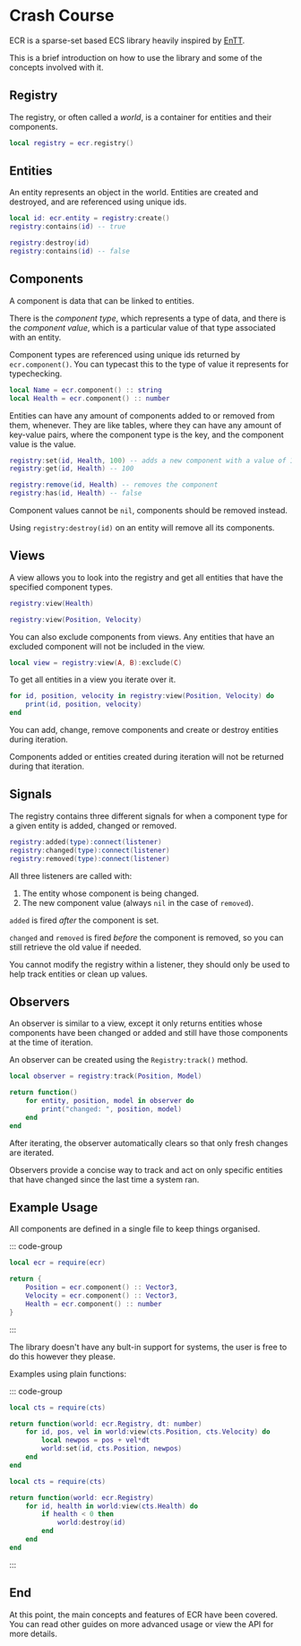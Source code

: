 # Crash Course

ECR is a sparse-set based ECS library heavily inspired by
[EnTT](https://github.com/skypjack/entt).

This is a brief introduction on how to use the library and some of the concepts
involved with it.

## Registry

The registry, or often called a *world*, is a container for entities and their
components.

```lua
local registry = ecr.registry()
```

## Entities

An entity represents an object in the world. Entities are created and destroyed,
and are referenced using unique ids.

```lua
local id: ecr.entity = registry:create()
registry:contains(id) -- true

registry:destroy(id)
registry:contains(id) -- false
```

## Components

A component is data that can be linked to entities.

There is the *component type*, which represents a type of data, and there is
the *component value*, which is a particular value of that type associated with
an entity.

Component types are referenced using unique ids returned by `ecr.component()`.
You can typecast this to the type of value it represents for typechecking.

```lua
local Name = ecr.component() :: string
local Health = ecr.component() :: number
```

Entities can have any amount of components added to or removed from them,
whenever. They are like tables, where they can have any amount of key-value
pairs, where the component type is the key, and the component value is the
value.

```lua
registry:set(id, Health, 100) -- adds a new component with a value of 100
registry:get(id, Health) -- 100

registry:remove(id, Health) -- removes the component
registry:has(id, Health) -- false
```

Component values cannot be `nil`, components should be removed instead.

Using `registry:destroy(id)` on an entity will remove all its components.

## Views

A view allows you to look into the registry and get all entities that have the
specified component types.

```lua
registry:view(Health)

registry:view(Position, Velocity)
```

You can also exclude components from views. Any entities that have an excluded
component will not be included in the view.

```lua
local view = registry:view(A, B):exclude(C)
```

To get all entities in a view you iterate over it.

```lua
for id, position, velocity in registry:view(Position, Velocity) do
    print(id, position, velocity)
end
```

You can add, change, remove components and create or destroy entities during
iteration.

Components added or entities created during iteration will not be returned
during that iteration.

## Signals

The registry contains three different signals for when a component type for a
given entity is added, changed or removed.

```lua
registry:added(type):connect(listener)
registry:changed(type):connect(listener)
registry:removed(type):connect(listener)
```

All three listeners are called with:

1. The entity whose component is being changed.
2. The new component value (always `nil` in the case of `removed`).

`added` is fired *after* the component is set.

`changed` and `removed` is fired *before* the component is removed, so you can
still retrieve the old value if needed.

You cannot modify the registry within a listener, they should only be used to
help track entities or clean up values.

## Observers

An observer is similar to a view, except it only returns entities whose
components have been changed or added and still have those components at the
time of iteration.

An observer can be created using the `Registry:track()` method.

```lua
local observer = registry:track(Position, Model)

return function()
    for entity, position, model in observer do
        print("changed: ", position, model)
    end
end
```

After iterating, the observer automatically clears so that only fresh changes
are iterated.

Observers provide a concise way to track and act on only specific entities
that have changed since the last time a system ran.

## Example Usage

All components are defined in a single file to keep things organised.

::: code-group

```lua [cts.luau]
local ecr = require(ecr)

return {
    Position = ecr.component() :: Vector3,
    Velocity = ecr.component() :: Vector3,
    Health = ecr.component() :: number
}
```

:::

The library doesn't have any bult-in support for systems, the user is free to
do this however they please.

Examples using plain functions:

::: code-group

```lua [updatePositions.luau]
local cts = require(cts)

return function(world: ecr.Registry, dt: number)
    for id, pos, vel in world:view(cts.Position, cts.Velocity) do
        local newpos = pos + vel*dt
        world:set(id, cts.Position, newpos)
    end
end
```

```lua [destroyDead.luau]
local cts = require(cts)

return function(world: ecr.Registry)
    for id, health in world:view(cts.Health) do
        if health < 0 then
            world:destroy(id)
        end
    end
end
```

:::

## End

At this point, the main concepts and features of ECR have been covered.
You can read other guides on more advanced usage or view the API for more
details.
